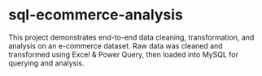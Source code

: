 # sql-ecommerce-analysis
This project demonstrates end-to-end data cleaning, transformation, and analysis on an e-commerce dataset. Raw data was cleaned and transformed using Excel &amp; Power Query, then loaded into MySQL for querying and analysis.  
